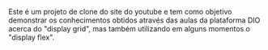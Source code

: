Este é um projeto de clone do site do youtube e tem como objetivo demonstrar os conhecimentos obtidos através das aulas da plataforma DIO acerca do "display grid", mas também utilizando em alguns momentos o "display flex".
